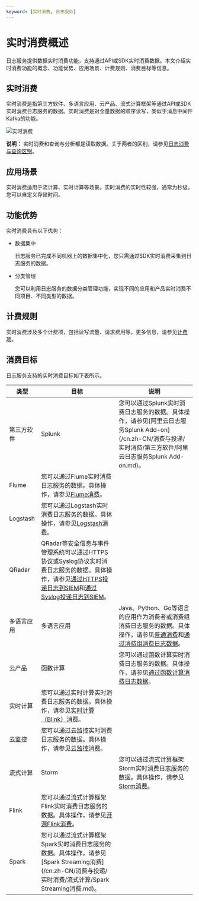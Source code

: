 ```yaml
---
keyword: [实时消费, 日志服务]
---
```


# 实时消费概述

日志服务提供数据实时消费功能，支持通过API或SDK实时消费数据。本文介绍实时消费功能的概念、功能优势、应用场景、计费规则、消费目标等信息。

## 实时消费

实时消费是指第三方软件、多语言应用、云产品、流式计算框架等通过API或SDK实时消费日志服务的数据。实时消费是对全量数据的顺序读写，类似于消息中间件Kafka的功能。

![实时消费](https://static-aliyun-doc.oss-accelerate.aliyuncs.com/assets/img/zh-CN/6920444261/p286409.png)

**说明：** 实时消费和查询与分析都是读取数据。关于两者的区别，请参见[日志消费与查询区别](/cn.zh-CN/查询与分析/FAQ/日志消费与查询区别.md)。

## 应用场景

实时消费适用于流计算、实时计算等场景。实时消费的实时性较强，通常为秒级。您可以自定义存储时间。

## 功能优势

实时消费具有以下优势：

-   数据集中

    日志服务已完成不同机器上的数据集中化，您只需通过SDK实时消费采集到日志服务的数据。

-   分类管理

    您可以利用日志服务的数据分类管理功能，实现不同的应用和产品实时消费不同项目、不同类型的数据。


## 计费规则

实时消费涉及多个计费项，包括读写流量、请求费用等。更多信息，请参见[计费项](/cn.zh-CN/产品计费/计费项.md)。

## 消费目标

日志服务支持的实时消费目标如下表所示。

|类型|目标|说明|
|--|--|--|
|第三方软件|Splunk|您可以通过Splunk实时消费日志服务的数据。具体操作，请参见[阿里云日志服务Splunk Add-on](/cn.zh-CN/消费与投递/实时消费/第三方软件/阿里云日志服务Splunk Add-on.md)。|
|Flume|您可以通过Flume实时消费日志服务的数据。具体操作，请参见[Flume消费](/cn.zh-CN/消费与投递/实时消费/第三方软件/Flume消费.md)。|
|Logstash|您可以通过Logstash实时消费日志服务的数据。具体操作，请参见[Logstash消费](/cn.zh-CN/消费与投递/实时消费/第三方软件/Logstash消费.md)。|
|QRadar|QRadar等安全信息与事件管理系统可以通过HTTPS协议或Syslog协议实时消费日志服务的数据。具体操作，请参见[通过HTTPS投递日志到SIEM](/cn.zh-CN/消费与投递/实时消费/第三方软件/通过HTTPS投递日志到SIEM.md)和[通过Syslog投递日志到SIEM](/cn.zh-CN/消费与投递/实时消费/第三方软件/通过Syslog投递日志到SIEM.md)。|
|多语言应用|多语言应用|Java、Python、Go等语言的应用作为消费者或消费组消费日志服务的数据。具体操作，请参见[普通消费](/cn.zh-CN/消费与投递/实时消费/多语言应用/普通消费.md)和[通过消费组消费日志数据](/cn.zh-CN/消费与投递/实时消费/多语言应用/消费组消费/通过消费组消费日志数据.md)。|
|云产品|函数计算|您可以通过函数计算实时消费日志服务的数据。具体操作，请参见[通过函数计算消费日志数据](/cn.zh-CN/消费与投递/实时消费/云产品/函数计算消费/通过函数计算消费日志数据.md)。|
|实时计算|您可以通过实时计算实时消费日志服务的数据。具体操作，请参见[实时计算（Blink）消费](/cn.zh-CN/消费与投递/实时消费/云产品/实时计算（Blink）消费.md)。|
|云监控|您可以通过云监控实时消费日志服务的数据。具体操作，请参见[云监控消费](/cn.zh-CN/消费与投递/实时消费/云产品/云监控消费.md)。|
|流式计算|Storm|您可以通过流式计算框架Storm实时消费日志服务的数据。具体操作，请参见[Storm消费](/cn.zh-CN/消费与投递/实时消费/流式计算/Storm消费.md)。|
|Flink|您可以通过流式计算框架Flink实时消费日志服务的数据。具体操作，请参见[开源Flink消费](/cn.zh-CN/消费与投递/实时消费/流式计算/开源Flink消费.md)。|
|Spark|您可以通过流式计算框架Spark实时消费日志服务的数据。具体操作，请参见[Spark Streaming消费](/cn.zh-CN/消费与投递/实时消费/流式计算/Spark Streaming消费.md)。|

